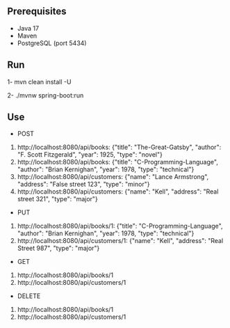 ## Prerequisites
* Java 17
* Maven
* PostgreSQL (port 5434)

## Run
1- mvn clean install -U

2- ./mvnw spring-boot:run

## Use
* POST
1. http://localhost:8080/api/books: {"title": "The-Great-Gatsby", "author": "F. Scott Fitzgerald", "year": 1925, "type": "novel"}
2. http://localhost:8080/api/books: {"title": "C-Programming-Language", "author": "Brian Kernighan", "year": 1978, "type": "technical"}
3. http://localhost:8080/api/customers: {"name": "Lance Armstrong", "address": "False street 123", "type": "minor"}
4. http://localhost:8080/api/customers: {"name": "Kell", "address": "Real street 321", "type": "major"}

* PUT
1. http://localhost:8080/api/books/1: {"title": "C-Programming-Language", "author": "Brian Kernighan", "year": 1978, "type": "technical"}
2. http://localhost:8080/api/customers/1: {"name": "Kell", "address": "Real Street 987", "type": "major"}

* GET
1. http://localhost:8080/api/books/1
2. http://localhost:8080/api/customers/1

* DELETE
1. http://localhost:8080/api/books/1
2. http://localhost:8080/api/customers/1